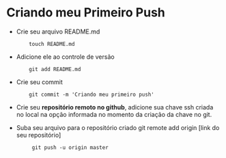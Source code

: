 # Criando meu Primeiro Push
* Crie seu arquivo README.md

          touch README.md

* Adicione ele ao controle de versão

          git add README.md

* Crie seu commit

          git commit -m 'Criando meu primeiro push'

* Crie seu **repositório remoto no github**, adicione sua chave ssh criada no local na opção informada no momento da criação da chave no git.


* Suba seu arquivo para o repositório criado
           git remote add origin [link do seu repositório] 

           git push -u origin master


